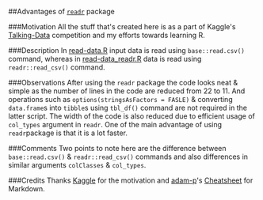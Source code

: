 ##Advantages of [`readr`](https://cran.r-project.org/web/packages/readr/index.html) package

###Motivation
All the stuff that's created here is as a part of Kaggle's [Talking-Data](https://www.kaggle.com/c/talkingdata-mobile-user-demographics) competition and my efforts towards learning R.

###Description
In [read-data.R](https://github.com/puneeth019/TalkingData/blob/master/read-data.R) input data is read using `base::read.csv()` command, whereas in [read-data_readr.R](https://github.com/puneeth019/TalkingData/blob/master/read-data_readr.R) data is read using `readr::read_csv()` command.

###Observations
After using the `readr` package the code looks neat & simple as the number of lines in the code are reduced from 22 to 11. And operations such as `options(stringsAsFactors = FASLE)` & converting `data.frame`s into `tibble`s using `tbl_df()` command are not required in the latter script. The width of the code is also reduced due to efficient usage of `col_types` argument in `readr`. One of the main advantage of using `readr`package is that it is a lot faster.

###Comments
Two points to note here are the difference between `base::read.csv()` & `readr::read_csv()` commands and also differences in similar arguments `colClasses` & `col_types`.

###Credits
Thanks [Kaggle](https://www.kaggle.com/) for the motivation and [adam-p](https://github.com/adam-p)'s [Cheatsheet](https://github.com/adam-p/markdown-here/wiki/Markdown-Cheatsheet) for Markdown.

